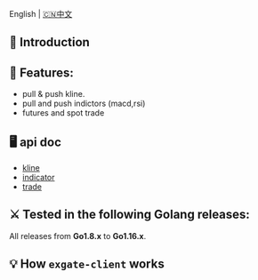 

English | [🇨🇳中文](README_ZH.md)

## 📖 Introduction

## 🚀 Features:

- pull & push kline.
- pull and push indictors (macd,rsi)
- futures and spot trade


## 🖥 api doc
- [kline](python/futures/kline/kline.md)
- [indicator](python/futures/order/trade.md)
- [trade](python/futures/order/trade.md)

## ⚔️ Tested in the following Golang releases:

All releases from **Go1.8.x** to **Go1.16.x**.

## 💡 How `exgate-client` works

